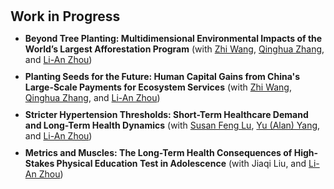 <h1 id="workinprogress"></h1>

<h2 style="margin: 30px 0px 10px;">Work in Progress</h2>

<ul>

<li><strong>Beyond Tree Planting: Multidimensional Environmental Impacts of the World’s Largest Afforestation Program</strong> (with <a href="https://zhiwang2013brownecon.weebly.com/">Zhi Wang</a>, <a href="https://en.gsm.pku.edu.cn/faculty/zhangq/">Qinghua Zhang</a>, and <a href="https://www.gsm.pku.edu.cn/faculty/zhoula/">Li-An Zhou</a>)</li>
<div style="margin-bottom:10px"></div>
<li><strong>Planting Seeds for the Future: Human Capital Gains from China's Large-Scale Payments for Ecosystem Services</strong> (with <a href="https://zhiwang2013brownecon.weebly.com/">Zhi Wang</a>, <a href="https://en.gsm.pku.edu.cn/faculty/zhangq/">Qinghua Zhang</a>, and <a href="https://www.gsm.pku.edu.cn/faculty/zhoula/">Li-An Zhou</a>)</li>
<div style="margin-bottom:10px"></div>
<li><strong>Stricter Hypertension Thresholds: Short-Term Healthcare Demand and Long-Term Health Dynamics</strong> (with <a href="https://sites.google.com/view/susanfenglu/home">Susan Feng Lu</a>, <a href="https://www.alanyangecon.com/">Yu (Alan) Yang</a>, and <a href="https://www.gsm.pku.edu.cn/faculty/zhoula/">Li-An Zhou</a>)</li>
<div style="margin-bottom:10px"></div>
<li><strong>Metrics and Muscles: The Long-Term Health Consequences of High-Stakes Physical Education Test in Adolescence</strong> (with Jiaqi Liu, and <a href="https://www.gsm.pku.edu.cn/faculty/zhoula/">Li-An Zhou</a>)</li>
</ul>
